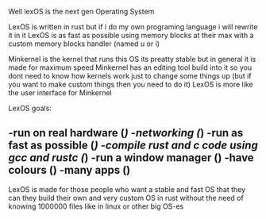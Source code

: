 Well lexOS is the next gen Operating System

LexOS is written in rust but if i do my own programing language i will rewrite it in it
LexOS is as fast as possible using memory blocks at their max with a custom memory blocks handler (named u or i)

Minkernel is the kernel that runs this OS its preatty stable but in general it is made for maximum speed
Minkernel has an editing tool build into it so you dont need to know how kernels work just to change some things up (but if you want to make custom things then you need to do it)
LexOS is more like the user interface for Minkernel

LexOS goals:

-run on real hardware (*)
-networking (*)
-run as fast as possible (*)
-compile rust and c code using gcc and rustc (*)
-run a window manager ()
-have colours ()
-many apps ()
-

LexOS is made for those people who want a stable and fast OS that they can they build their own and very custom OS in rust without the need of knowing 1000000 files like in linux or other big OS-es
